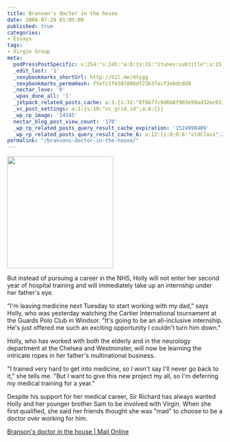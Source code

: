 ```yaml
---
title: Branson's doctor in the house
date: 2008-07-29 01:05:08
published: true
categories:
- Essays
tags:
- Virgin Group
meta:
  podPressPostSpecific: s:254:"s:245:"a:6:{s:15:"itunes:subtitle";s:15:"##PostExcerpt##";s:14:"itunes:summary";s:15:"##PostExcerpt##";s:15:"itunes:keywords";s:17:"##WordPressCats##";s:13:"itunes:author";s:10:"##Global##";s:15:"itunes:explicit";s:2:"No";s:12:"itunes:block";s:2:"No";}";";
  _edit_last: '1'
  _sexybookmarks_shortUrl: http://b2l.me/4tygg
  _sexybookmarks_permaHash: f5efc5f438780bdf23b37acf3ebdcdd9
  _nectar_love: '0'
  _wpas_done_all: '1'
  _jetpack_related_posts_cache: a:1:{s:32:"8f6677c9d6b0f903e98ad32ec61f8deb";a:2:{s:7:"expires";i:1470243639;s:7:"payload";a:3:{i:0;a:1:{s:2:"id";i:4809;}i:1;a:1:{s:2:"id";i:300;}i:2;a:1:{s:2:"id";i:1373;}}}}
  _vc_post_settings: a:1:{s:10:"vc_grid_id";a:0:{}}
  _wp_rp_image: '14545'
  nectar_blog_post_view_count: '178'
  _wp_rp_related_posts_query_result_cache_expiration: '1524998409'
  _wp_rp_related_posts_query_result_cache_6: a:12:{i:0;O:8:"stdClass":2:{s:7:"post_id";s:3:"261";s:5:"score";s:17:"91.35292114002408";}i:1;O:8:"stdClass":2:{s:7:"post_id";s:3:"407";s:5:"score";s:17:"88.27203105810185";}i:2;O:8:"stdClass":2:{s:7:"post_id";s:3:"227";s:5:"score";s:17:"77.32189530152237";}i:3;O:8:"stdClass":2:{s:7:"post_id";s:4:"1417";s:5:"score";s:17:"69.45264962686511";}i:4;O:8:"stdClass":2:{s:7:"post_id";s:4:"1309";s:5:"score";s:17:"69.45264962686511";}i:5;O:8:"stdClass":2:{s:7:"post_id";s:4:"1196";s:5:"score";s:17:"69.45264962686511";}i:6;O:8:"stdClass":2:{s:7:"post_id";s:4:"1117";s:5:"score";s:17:"69.45264962686511";}i:7;O:8:"stdClass":2:{s:7:"post_id";s:3:"874";s:5:"score";s:17:"69.45264962686511";}i:8;O:8:"stdClass":2:{s:7:"post_id";s:3:"797";s:5:"score";s:17:"69.45264962686511";}i:9;O:8:"stdClass":2:{s:7:"post_id";s:3:"742";s:5:"score";s:17:"69.45264962686511";}i:10;O:8:"stdClass":2:{s:7:"post_id";s:3:"727";s:5:"score";s:17:"69.45264962686511";}i:11;O:8:"stdClass":2:{s:7:"post_id";s:3:"394";s:5:"score";s:17:"69.45264962686511";}}
permalink: "/bransons-doctor-in-the-house/"
---
```

<img class="alignright" src="{{ site.baseurl }}/posts/2008/07/article-0-021653E900000578-845_310x327.jpg" alt="" width="248" height="262" />

But instead of pursuing a career in the NHS, Holly will not enter her second year of hospital training and will immediately take up an internship under her father's eye.

"I'm leaving medicine next Tuesday to start working with my dad," says Holly, who was yesterday watching the Cartier International tournament at the Guards Polo Club in Windsor. "It's going to be an all-inclusive internship. He's just offered me such an exciting opportunity I couldn't turn him down."

Holly, who has worked with both the elderly and in the neurology department at the Chelsea and Westminster, will now be learning the intricate ropes in her father's multinational business.

"I trained very hard to get into medicine, so I won't say I'll never go back to it," she tells me. "But I want to give this new project my all, so I'm deferring my medical training for a year."

Despite his support for her medical career, Sir Richard has always wanted Holly and her younger brother Sam to be involved with Virgin. When she first qualified, she said her friends thought she was "mad" to choose to be a doctor over working for him.

<a href="http://www.dailymail.co.uk/news/article-1039040/Bransons-doctor-house.html" rel="nofollow">Branson's doctor in the house | Mail Online</a></p>
